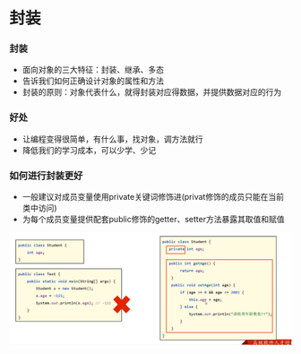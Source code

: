 # 封装

### 封装

* 面向对象的三大特征：封装、继承、多态
* 告诉我们如何正确设计对象的属性和方法
* 封装的原则：对象代表什么，就得封装对应得数据，并提供数据对应的行为

### 好处

* 让编程变得很简单，有什么事，找对象，调方法就行
* 降低我们的学习成本，可以少学、少记

### 如何进行封装更好

* 一般建议对成员变量使用private关键词修饰进(privat修饰的成员只能在当前类中访问)
* 为每个成员变量提供配套public修饰的getter、setter方法暴露其取值和赋值



![](<../.gitbook/assets/image (3) (1) (2).png>)
